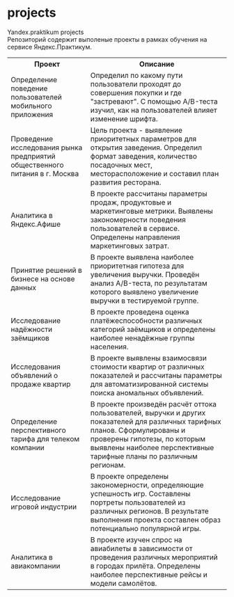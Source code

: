 # projects
Yandex.praktikum projects<br>
Репозиторий содержит выполеные проекты в рамках обучения на сервисе Яндекс.Практикум.<br>

<table>
<tr><th>Проект</th><th>Описание</th></tr>
<tr><td>Определение поведение пользователей мобильного приложения</td><td> Определил по какому пути пользователи проходят до совершения покупки и где "застревают". С помощью A/B-теста изучил, как на пользователей влияет изменение шрифта.</tr></td>
<tr><td>Проведение исследования рынка предприятий общественного питания в г. Москва</td><td>Цель проекта - выявление приоритетных параметров для открытия заведения. Определил формат заведения, количество посадочных мест, месторасположение и составил план развития ресторана.</tr></td>
<tr><td>Аналитика в Яндекс.Афише</td><td> В проекте рассчитаны параметры продаж, продуктовые и маркетинговые метрики. Выявлены закономерности поведения пользователей в сервисе. Определены направления маркетинговых затрат.</tr></td>
<tr><td href='https://github.com/kiselevaleks/projects/tree/master/ab_test'>Принятие решений в бизнесе на основе данных</td><td> В проекте выявлена наиболее приоритетная гипотеза для увеличения выручки. Проведён анализ A/B-теста, по результатам которого выявлено увеличение выручки в тестируемой группе.</tr></td>
<tr><td>Исследование надёжности заёмщиков</td><td> В проекте проведена оценка платёжеспособности различных категорий заёмщиков и определены наиболее ненадёжные группы населения.
<tr><td>Исследования объявлений о продаже квартир</td><td> В проекте выявлены взаимосвязи стоимости квартир от различных показателей и рассчитаны параметры для автоматизированной системы поиска аномальных объявлений.</tr></td>
<tr><td>Определение перспективного тарифа для телеком компании</td><td> В проекте произведён расчёт оттока пользователей, выручки и других показателей для различных тарифных планов. Сформулированы и проверены гипотезы, по которым выявлены наиболее перспективные тарифные планы по различным регионам.</tr></td>
<tr><td>Исследование игровой индустрии</td><td> В проекте определены закономерности, определяющие успешность игр. Составлены портреты пользователей из различных регионов. В результате выполнения проекта составлен образ потенциально популярной игры.</tr></td>
<tr><td>Аналитика в авиакомпании</td><td> В проекте изучен спрос на авиабилеты в зависимости от проведения различных мероприятий в городах прилёта. Определены наиболее перспективные рейсы и модели самолётов.</tr></td>
</table>
